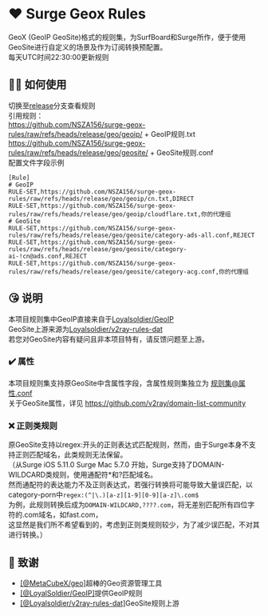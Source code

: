 # ❤️ Surge Geox Rules
GeoX (GeoIP GeoSite)格式的规则集，为SurfBoard和Surge所作，便于使用GeoSite进行自定义的场景及作为订阅转换预配置。  
每天UTC时间22:30:00更新规则  

## 🙋‍♂️ 如何使用
切换至[release](https://github.com/NSZA156/surge-geox-rules/tree/release)分支查看规则  
引用规则：  
https://github.com/NSZA156/surge-geox-rules/raw/refs/heads/release/geo/geoip/ + GeoIP规则.txt  
https://github.com/NSZA156/surge-geox-rules/raw/refs/heads/release/geo/geosite/ + GeoSite规则.conf  
配置文件字段示例  
```
[Rule]
# GeoIP
RULE-SET,https://github.com/NSZA156/surge-geox-rules/raw/refs/heads/release/geo/geoip/cn.txt,DIRECT
RULE-SET,https://github.com/NSZA156/surge-geox-rules/raw/refs/heads/release/geo/geoip/cloudflare.txt,你的代理组
# GeoSite
RULE-SET,https://github.com/NSZA156/surge-geox-rules/raw/refs/heads/release/geo/geosite/category-ads-all.conf,REJECT
RULE-SET,https://github.com/NSZA156/surge-geox-rules/raw/refs/heads/release/geo/geosite/category-ai-!cn@ads.conf,REJECT
RULE-SET,https://github.com/NSZA156/surge-geox-rules/raw/refs/heads/release/geo/geosite/category-acg.conf,你的代理组
```

## 😘 说明
本项目规则集中GeoIP直接来自于[Loyalsoldier/GeoIP](https://github.com/Loyalsoldier/geoip)  
GeoSite上游来源为[Loyalsoldier/v2ray-rules-dat](https://github.com/Loyalsoldier/v2ray-rules-dat)  
若您对GeoSite内容有疑问且非本项目特有，请反馈问题至上游。  

### ✔️ 属性
本项目规则集支持原GeoSite中含属性字段，含属性规则集独立为 规则集@属性.conf  
关于GeoSite属性，详见 https://github.com/v2ray/domain-list-community  

### ❌ 正则类规则
原GeoSite支持以regex:开头的正则表达式匹配规则，然而，由于Surge本身不支持正则匹配域名，此类规则无法保留。    
（从Surge iOS 5.11.0 Surge Mac 5.7.0 开始，Surge支持了DOMAIN-WILDCARD类规则，使用通配符*和?匹配域名。  
然而通配符的表达能力不及正则表达式，若强行转换将可能导致大量误匹配，以category-porn中```regex:(^|\.)[a-z][1-9][0-9][a-z]\.com$```  
为例，此规则转换后成为```DOMAIN-WILDCARD,????.com```，将无差别匹配所有四位字符的.com域名，如fast.com，  
这显然是我们所不希望看到的，考虑到正则类规则较少，为了减少误匹配，不对其进行转换。）  

## 🫶 致谢
- [[@MetaCubeX/geo]](https://github.com/MetaCubeX/geo)超棒的Geo资源管理工具
- [[@LoyalSoldier/GeoIP]](https://github.com/Loyalsoldier/geoip)提供GeoIP规则
- [[@Loyalsoldier/v2ray-rules-dat]](https://github.com/Loyalsoldier/v2ray-rules-dat)GeoSite规则上游

